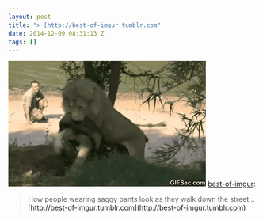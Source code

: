 ```yaml
---
layout: post
title: "> [http://best-of-imgur.tumblr.com"
date: 2014-12-09 08:31:13 Z
tags: []
---
```

![](/media/2014/12/104746732309.gif)
[best-of-imgur](http://best-of-imgur.tumblr.com/post/102320470458/how-people-wearing-saggy-pants-look-as-they-walk):

> How people wearing saggy pants look as they walk down the street…  
> [http://best-of-imgur.tumblr.com](http://best-of-imgur.tumblr.com)
